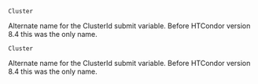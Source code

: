     Cluster

Alternate name for the ClusterId submit variable. Before HTCondor
version 8.4 this was the only name.

    Cluster

Alternate name for the ClusterId submit variable. Before HTCondor
version 8.4 this was the only name.

